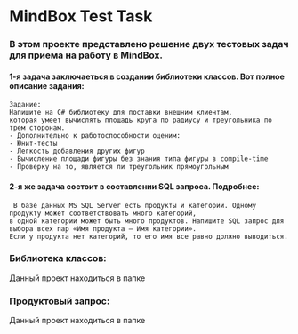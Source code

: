 # MindBox Test Task
### В этом проекте представлено решение двух тестовых задач для приема на работу в MindBox.
#### 1-я задача заключаеться в создании библиотеки классов. Вот полное описание задания:   
    Задание:
    Напишите на C# библиотеку для поставки внешним клиентам, 
    которая умеет вычислять площадь круга по радиусу и треугольника по трем сторонам.
    - Дополнительно к работоспособности оценим:
    - Юнит-тесты
    - Легкость добавления других фигур
    - Вычисление площади фигуры без знания типа фигуры в compile-time
    - Проверку на то, является ли треугольник прямоугольным

#### 2-я же задача состоит в составлении SQL запроса. Подробнее:
     В базе данных MS SQL Server есть продукты и категории. Одному продукту может соответствовать много категорий, 
    в одной категории может быть много продуктов. Напишите SQL запрос для выбора всех пар «Имя продукта – Имя категории». 
    Если у продукта нет категорий, то его имя все равно должно выводиться.
    
    
### Библиотека классов:

 Данный проект находиться в папке

### Продуктовый запрос:

 Данный проект находиться в папке
